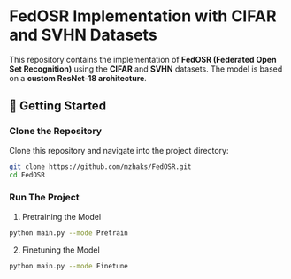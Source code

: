 # FedOSR Implementation with CIFAR and SVHN Datasets

This repository contains the implementation of **FedOSR (Federated Open Set Recognition)** using the **CIFAR** and **SVHN** datasets. The model is based on a **custom ResNet-18 architecture**.

## 🚀 Getting Started

### **Clone the Repository**
Clone this repository and navigate into the project directory:
```sh
git clone https://github.com/mzhaks/FedOSR.git
cd FedOSR
```

### **Run The Project**
1. Pretraining the Model
```sh
python main.py --mode Pretrain
```
2. Finetuning the Model
```sh
python main.py --mode Finetune
```
